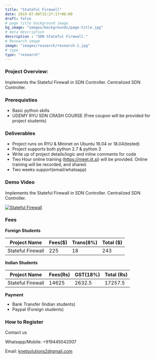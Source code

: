 ```yaml
---
title: "Stateful Firewall"
date: 2019-07-06T15:27:17+06:00
draft: false
# page title background image
bg_image: "images/backgrounds/page-title.jpg"
# meta description
description : "SDN Stateful Firewall."
# Research image
image: "images/research/research-1.jpg"
# type
type: "research"
---
```



### Project Overview:

Implements the Stateful Firewall in SDN Controller. Centralized SDN Controller.

### Prerequisties

* Basic python skills
* UDEMY RYU SDN CRASH COURSE (Free coupon will be provided for project students)

### Deliverables	
* Project runs on RYU & Mininet on Ubuntu 16.04 or 18.04(tested)
* Project supports both python 2.7 & python 3
* Write up of project details/logic  and inline comments for code
* Two Hour online training (https://meet.jit.si) will be provided. Online training will be recorded, and  shared.
* Two weeks support(email/whatsapp)


### Demo Video

Implements the Stateful Firewall in SDN Controller. Centralized SDN Controller.

[![Stateful Firewall](https://img.youtube.com/vi/WrLsiT65igY/0.jpg)](https://youtu.be/WrLsiT65igY "Stateful Firewall")




### Fees

**Foreign Students**

| Project Name         | Fees($) | Trans(8%) | Total ($)|
|----------------------|---------|-----------|-----------|
|Stateful Firewall     | 225     |   18      | 243       |


**Indian Students**

| Project Name         | Fees(Rs) | GST(18%) | Total (Rs)|
|----------------------|---------|-----------|-----------|
|Stateful Firewall     | 14625     |   2632.5 |  17257.5 |

**Payment**

* Bank Transfer  (Indian students)
* Paypal (Foreign students)

### How to Register

Contact us

Whatsapp/Mobile: +919445042007

Email:  knetsolutions2@gmail.com